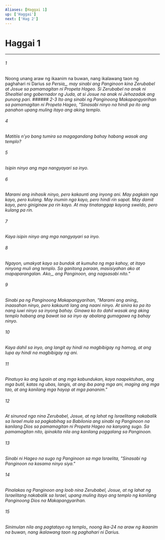 ```yaml
---
Aliases: [Haggai 1]
up: ['Haggai']
next: ['Hag 2']
---
```

# Haggai 1

***






















###### 1 










Noong unang araw ng ikaanim na buwan, nang ikalawang taon ng paghahari ni Darius <i class="trans-change">sa Persia_, may sinabi ang Panginoon kina Zerubabel at Josue sa pamamagitan ni Propeta Hageo. Si Zerubabel na anak ni Shealtiel ang gobernador ng Juda, at si Josue na anak ni Jehozadak ang punong pari. ###### 2-3 Ito ang sinabi ng Panginoong Makapangyarihan sa pamamagitan ni Propeta Hageo, "Sinasabi ninyo na hindi pa ito ang panahon upang muling itayo ang aking templo. 





















###### 4 










Matitiis nʼyo bang tumira sa magagandang bahay habang wasak ang templo? 





















###### 5 










Isipin ninyo ang mga nangyayari sa inyo. 





















###### 6 










Marami ang inihasik ninyo, pero kakaunti ang inyong ani. May pagkain nga kayo, pero kulang. May inumin nga kayo, pero hindi rin sapat. May damit kayo, pero giniginaw pa rin kayo. At may tinatanggap kayong sweldo, pero kulang pa rin. 





















###### 7 










Kaya isipin ninyo ang mga nangyayari sa inyo. 





















###### 8 










Ngayon, umakyat kayo sa bundok at kumuha ng mga kahoy, at itayo ninyong muli ang templo. Sa ganitong paraan, masisiyahan ako at mapaparangalan. <i class="trans-change">Ako,_ ang Panginoon, ang nagsasabi nito." 





















###### 9 










Sinabi pa ng Panginoong Makapangyarihan, "Marami ang <i class="trans-change">aning_ inaasahan ninyo, pero kakaunti lang ang naani ninyo. At sinira ko pa ito nang iuwi ninyo sa inyong bahay. Ginawa ko ito dahil wasak ang aking templo habang ang bawat isa sa inyo ay abalang gumagawa ng bahay ninyo. 





















###### 10 










Kaya dahil sa inyo, ang langit ay hindi na magbibigay ng hamog, at ang lupa ay hindi na magbibigay ng ani. 





















###### 11 










Pinatuyo ko ang lupain at ang mga kabundukan, <i class="trans-change">kaya naapektuhan_ ang mga butil, katas ng ubas, langis, at ang iba pang mga ani, maging ang mga tao, at ang kanilang mga hayop at mga pananim." 





















###### 12 










At sinunod nga nina Zerubabel, Josue, at ng lahat ng Israelitang nakabalik sa Israel mula sa pagkabihag sa Babilonia ang sinabi ng Panginoon na kanilang Dios sa pamamagitan ni Propeta Hageo na kanyang sugo. Sa pamamagitan nito, ipinakita nila ang kanilang paggalang sa Panginoon. 





















###### 13 










Sinabi ni Hageo na sugo ng Panginoon sa mga Israelita, "Sinasabi ng Panginoon na kasama ninyo siya." 





















###### 14 










Pinalakas ng Panginoon ang loob nina Zerubabel, Josue, at ng lahat ng Israelitang nakabalik sa Israel, upang muling itayo ang templo ng kanilang Panginoong Dios na Makapangyarihan. 





















###### 15 










<i class="trans-change">Sinimulan nila ang pagtatayo ng templo_ noong ika-24 na araw ng ikaanim na buwan, nang ikalawang taon ng paghahari ni Darius.
